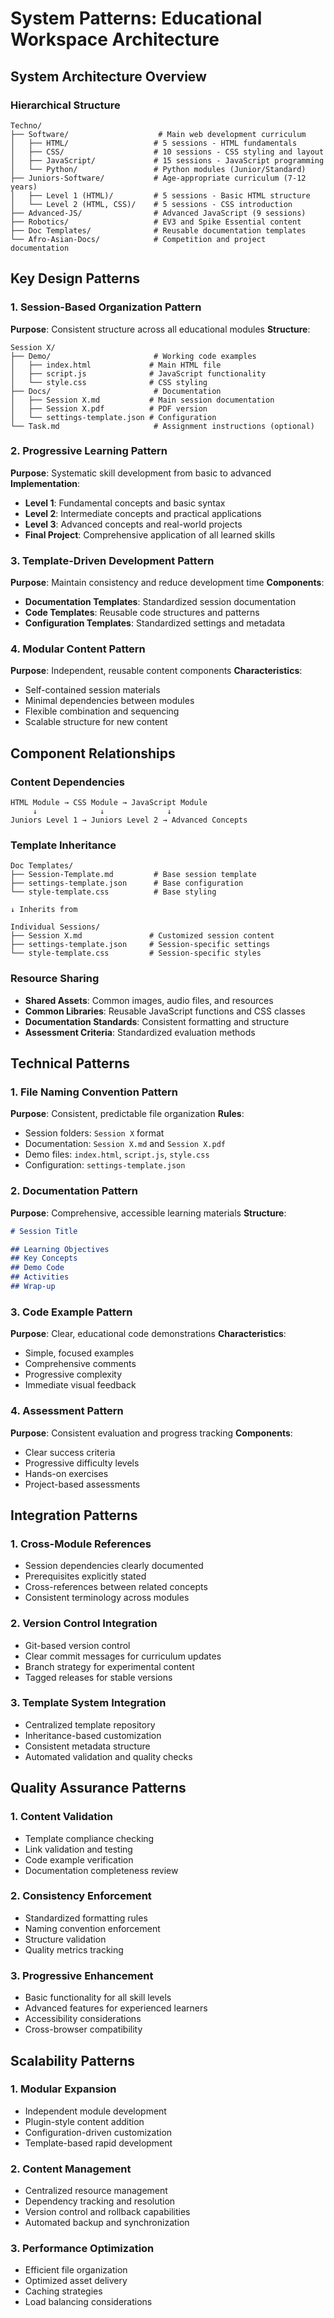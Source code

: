 # System Patterns: Educational Workspace Architecture

## System Architecture Overview

### Hierarchical Structure
```
Techno/
├── Software/                    # Main web development curriculum
│   ├── HTML/                   # 5 sessions - HTML fundamentals
│   ├── CSS/                    # 10 sessions - CSS styling and layout
│   ├── JavaScript/             # 15 sessions - JavaScript programming
│   └── Python/                 # Python modules (Junior/Standard)
├── Juniors-Software/           # Age-appropriate curriculum (7-12 years)
│   ├── Level 1 (HTML)/         # 5 sessions - Basic HTML structure
│   └── Level 2 (HTML, CSS)/    # 5 sessions - CSS introduction
├── Advanced-JS/                # Advanced JavaScript (9 sessions)
├── Robotics/                   # EV3 and Spike Essential content
├── Doc Templates/              # Reusable documentation templates
└── Afro-Asian-Docs/            # Competition and project documentation
```

## Key Design Patterns

### 1. Session-Based Organization Pattern
**Purpose**: Consistent structure across all educational modules
**Structure**:
```
Session X/
├── Demo/                       # Working code examples
│   ├── index.html             # Main HTML file
│   ├── script.js              # JavaScript functionality
│   └── style.css              # CSS styling
├── Docs/                       # Documentation
│   ├── Session X.md           # Main session documentation
│   ├── Session X.pdf          # PDF version
│   └── settings-template.json # Configuration
└── Task.md                     # Assignment instructions (optional)
```

### 2. Progressive Learning Pattern
**Purpose**: Systematic skill development from basic to advanced
**Implementation**:
- **Level 1**: Fundamental concepts and basic syntax
- **Level 2**: Intermediate concepts and practical applications
- **Level 3**: Advanced concepts and real-world projects
- **Final Project**: Comprehensive application of all learned skills

### 3. Template-Driven Development Pattern
**Purpose**: Maintain consistency and reduce development time
**Components**:
- **Documentation Templates**: Standardized session documentation
- **Code Templates**: Reusable code structures and patterns
- **Configuration Templates**: Standardized settings and metadata

### 4. Modular Content Pattern
**Purpose**: Independent, reusable content components
**Characteristics**:
- Self-contained session materials
- Minimal dependencies between modules
- Flexible combination and sequencing
- Scalable structure for new content

## Component Relationships

### Content Dependencies
```
HTML Module → CSS Module → JavaScript Module
     ↓              ↓              ↓
Juniors Level 1 → Juniors Level 2 → Advanced Concepts
```

### Template Inheritance
```
Doc Templates/
├── Session-Template.md         # Base session template
├── settings-template.json      # Base configuration
└── style-template.css          # Base styling

↓ Inherits from

Individual Sessions/
├── Session X.md               # Customized session content
├── settings-template.json     # Session-specific settings
└── style-template.css         # Session-specific styles
```

### Resource Sharing
- **Shared Assets**: Common images, audio files, and resources
- **Common Libraries**: Reusable JavaScript functions and CSS classes
- **Documentation Standards**: Consistent formatting and structure
- **Assessment Criteria**: Standardized evaluation methods

## Technical Patterns

### 1. File Naming Convention Pattern
**Purpose**: Consistent, predictable file organization
**Rules**:
- Session folders: `Session X` format
- Documentation: `Session X.md` and `Session X.pdf`
- Demo files: `index.html`, `script.js`, `style.css`
- Configuration: `settings-template.json`

### 2. Documentation Pattern
**Purpose**: Comprehensive, accessible learning materials
**Structure**:
```markdown
# Session Title

## Learning Objectives
## Key Concepts
## Demo Code
## Activities
## Wrap-up
```

### 3. Code Example Pattern
**Purpose**: Clear, educational code demonstrations
**Characteristics**:
- Simple, focused examples
- Comprehensive comments
- Progressive complexity
- Immediate visual feedback

### 4. Assessment Pattern
**Purpose**: Consistent evaluation and progress tracking
**Components**:
- Clear success criteria
- Progressive difficulty levels
- Hands-on exercises
- Project-based assessments

## Integration Patterns

### 1. Cross-Module References
- Session dependencies clearly documented
- Prerequisites explicitly stated
- Cross-references between related concepts
- Consistent terminology across modules

### 2. Version Control Integration
- Git-based version control
- Clear commit messages for curriculum updates
- Branch strategy for experimental content
- Tagged releases for stable versions

### 3. Template System Integration
- Centralized template repository
- Inheritance-based customization
- Consistent metadata structure
- Automated validation and quality checks

## Quality Assurance Patterns

### 1. Content Validation
- Template compliance checking
- Link validation and testing
- Code example verification
- Documentation completeness review

### 2. Consistency Enforcement
- Standardized formatting rules
- Naming convention enforcement
- Structure validation
- Quality metrics tracking

### 3. Progressive Enhancement
- Basic functionality for all skill levels
- Advanced features for experienced learners
- Accessibility considerations
- Cross-browser compatibility

## Scalability Patterns

### 1. Modular Expansion
- Independent module development
- Plugin-style content addition
- Configuration-driven customization
- Template-based rapid development

### 2. Content Management
- Centralized resource management
- Dependency tracking and resolution
- Version control and rollback capabilities
- Automated backup and synchronization

### 3. Performance Optimization
- Efficient file organization
- Optimized asset delivery
- Caching strategies
- Load balancing considerations 